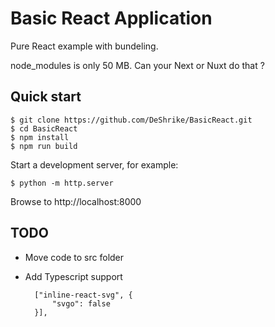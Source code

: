 # Basic React Application

Pure React example with bundeling.

node_modules is only 50 MB. Can your Next or Nuxt do that ?

## Quick start

```console
$ git clone https://github.com/DeShrike/BasicReact.git
$ cd BasicReact
$ npm install
$ npm run build
```

Start a development server, for example:

```console
$ python -m http.server
```

Browse to http://localhost:8000

## TODO

- Move code to src folder
- Add Typescript support



        ["inline-react-svg", {
            "svgo": false
        }],

